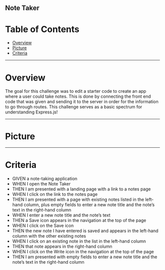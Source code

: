 ## Note Taker

# Table of Contents
- [Overview](#Overview)
- [Picture](#Picture)
- [Criteria](#Criteria)

---

# Overview

The goal for this challenge was to edit a starter code to create an app where a user could take notes. This is done by connecting the front end code that was given and sending it to the server in order for the information to go through routes. This challenge serves as a basic spectrum for understanding Express.js!

---

# Picture



---

# Criteria
- GIVEN a note-taking application
- WHEN I open the Note Taker
- THEN I am presented with a landing page with a link to a notes page
- WHEN I click on the link to the notes page
- THEN I am presented with a page with existing notes listed in the left-hand column, plus empty fields to enter a new note title and the note’s text in the right-hand column
- WHEN I enter a new note title and the note’s text
- THEN a Save icon appears in the navigation at the top of the page
- WHEN I click on the Save icon
- THEN the new note I have entered is saved and appears in the left-hand column with the other existing notes
- WHEN I click on an existing note in the list in the left-hand column
- THEN that note appears in the right-hand column
- WHEN I click on the Write icon in the navigation at the top of the page
- THEN I am presented with empty fields to enter a new note title and the note’s text in the right-hand column